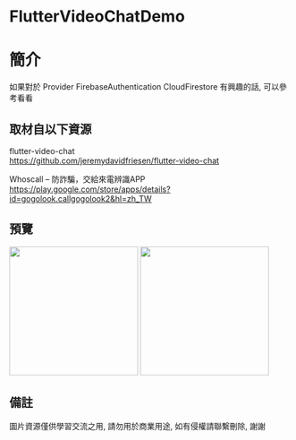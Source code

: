 # FlutterVideoChatDemo

簡介
==================================
如果對於 Provider FirebaseAuthentication CloudFirestore 有興趣的話, 可以參考看看                                 

取材自以下資源
--------
flutter-video-chat                                                                 
https://github.com/jeremydavidfriesen/flutter-video-chat     
                  	
Whoscall – 防詐騙，交給來電辨識APP                                                                 
https://play.google.com/store/apps/details?id=gogolook.callgogolook2&hl=zh_TW
                  
預覽
--------
<p align="left">
  <img src="https://i.imgur.com/CMi8WmS.png" width="230"/>
  <img src="https://i.imgur.com/5pWcFBS.png" width="230"/>
</p> 

備註
--------
圖片資源僅供學習交流之用, 請勿用於商業用途, 如有侵權請聯繫刪除, 謝謝
